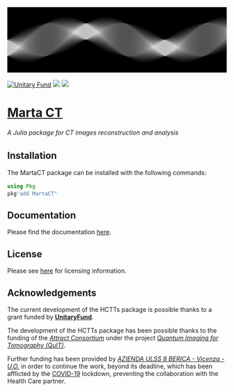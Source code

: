 <img src="./docs/images/sinogram.png" width="100%" height="150pt">

<!-- <img src="./docs/images/attract-logo.png" width="30%" align="left"> -->

[![Unitary Fund](https://img.shields.io/badge/Supported%20By-UNITARY%20FUND-brightgreen.svg?style=for-the-badge)](http://unitary.fund)
[![](https://img.shields.io/badge/docs-stable-blue.svg)](https://HomodyneCT.github.io/MartaCT.jl/stable)
[![](https://img.shields.io/badge/docs-dev-blue.svg)](https://HomodyneCT.github.io/MartaCT.jl/dev)

# [**Marta CT**](https://gitlab.com/homodyne-ct/MartaCT.jl)
###### _A Julia package for CT images reconstruction and analysis_

## Installation

The MartaCT package can be installed with the following commands:

```julia
using Pkg
pkg"add MartaCT"
```

## Documentation

Please find the documentation [here](https://homodynect.github.io/MartaCT.jl/stable/).

## License

Please see [here](./LICENSE) for licensing information.

## Acknowledgements

The current development of the HCTTs package is possible thanks to a grant funded by [**UnitaryFund**](https://unitary.fund).

The development of the HCTTs package has been possible thanks to the funding of the [_Attract Consortium_](https://attract-eu.com) under the project [_Quantum Imaging for Tomography (QuIT)_](https://attract-eu.com/selected-projects/quantum-imaging-for-tomography-quit).

Further funding has been provided by [_AZIENDA ULSS 8 BERICA -
Vicenza - U.O._](https://www.aulss8.veneto.it) in order to continue the work, beyond its deadline, which has been afflicted by the [COVID-19](https://it.wikipedia.org/wiki/COVID-19) lockdown, preventing the collaboration with the Health Care partner.
